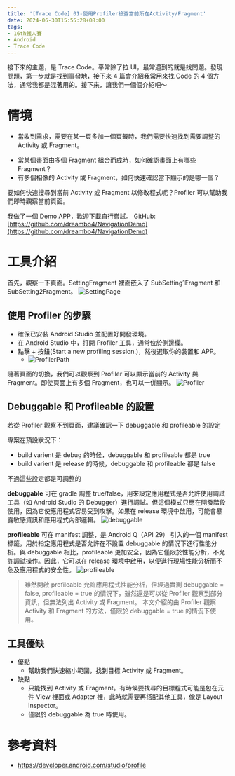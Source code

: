 ```yaml
---
title: '[Trace Code] 01-使用Profiler檢查當前所在Activity/Fragment'
date: 2024-06-30T15:55:28+08:00
tags:
- 16th鐵人賽
- Android
- Trace Code
---
```


接下來的主題，是 Trace Code。平常除了拉 UI，最常遇到的就是找問題。發現問題，第一步就是找到事發地，接下來 4 篇會介紹我常用來找 Code 的 4 個方法，通常我都是混著用的。接下來，讓我們一個個介紹吧～

# 情境
- 當收到需求，需要在某一頁多加一個頁籤時，我們需要快速找到需要調整的 Activity 或 Fragment。
<!-- more -->
- 當某個畫面由多個 Fragment 組合而成時，如何確認畫面上有哪些 Fragment？
- 有多個相像的 Activity 或 Fragment，如何快速確認當下顯示的是哪一個？

要如何快速搜尋到當前 Activity 或 Fragment 以修改程式呢？Profiler 可以幫助我們即時觀察當前頁面。

我做了一個 Demo APP，歡迎下載自行嘗試。
GitHub: [https://github.com/dreambo4/NavigationDemo](https://github.com/dreambo4/NavigationDemo)

# 工具介紹
首先，觀察一下頁面。SettingFragment 裡面嵌入了 SubSetting1Fragment 和 SubSetting2Fragment。
![SettingPage](SettingPage.png)

## 使用 Profiler 的步驟
- 確保已安裝 Android Studio 並配置好開發環境。
- 在 Android Studio 中，打開 Profiler 工具，通常位於側邊欄。
- 點擊 + 按鈕(Start a new profiling session.)，然後選取你的裝置和 APP。
    - ![ProfilerPath](ProfilerPath.png)

隨著頁面的切換，我們可以觀察到 Profiler 可以顯示當前的 Activity 與 Fragment。即使頁面上有多個 Fragment，也可以一併顯示。
![Profiler](Profiler.png)

## Debuggable 和 Profileable 的設置
若從 Profiler 觀察不到頁面，建議確認一下 debuggable 和 profileable 的設定

專案在預設狀況下：
- build varient 是 debug 的時候，debuggable 和 profileable 都是 true
- build varient 是 release 的時候，debuggable 和 profileable 都是 false

不過這些設定都是可調整的

**debuggable** 可在 gradle 調整 true/false，用來設定應用程式是否允許使用調試工具（如 Android Studio 的 Debugger）進行調試。但這個模式只應在開發階段使用，因為它使應用程式容易受到攻擊。如果在 release 環境中啟用，可能會暴露敏感資訊和應用程式內部邏輯。
![debuggable](debuggable.png)

**profileable** 可在 manifest 調整，是 Android Q（API 29） 引入的一個 manifest 標籤，用於指定應用程式是否允許在不設置 debuggable 的情況下進行性能分析。與 debuggable 相比，profileable 更加安全，因為它僅限於性能分析，不允許調試操作。因此，它可以在 release 環境中啟用，以便進行現場性能分析而不危及應用程式的安全性。
![profileable](profileable.png)

> 雖然開啟 profileable 允許應用程式性能分析，但經過實測 debuggable = false, profileable = true 的情況下，雖然還是可以從 Profiler 觀察到部分資訊，但無法列出 Activity 或 Fragment。
> 本文介紹的由 Profiler 觀察 Activity 和 Fragment 的方法，僅限於 debuggable = true 的情況下使用。

## 工具優缺
- 優點
    - 幫助我們快速縮小範圍，找到目標 Activity 或 Fragment。
- 缺點
    - 只能找到 Activity 或 Fragment。有時候要找尋的目標程式可能是包在元件 View 裡面或 Adapter 裡，此時就需要再搭配其他工具，像是 Layout Inspector。
    - 僅限於 debuggable 為 true 時使用。

# 參考資料
- https://developer.android.com/studio/profile
